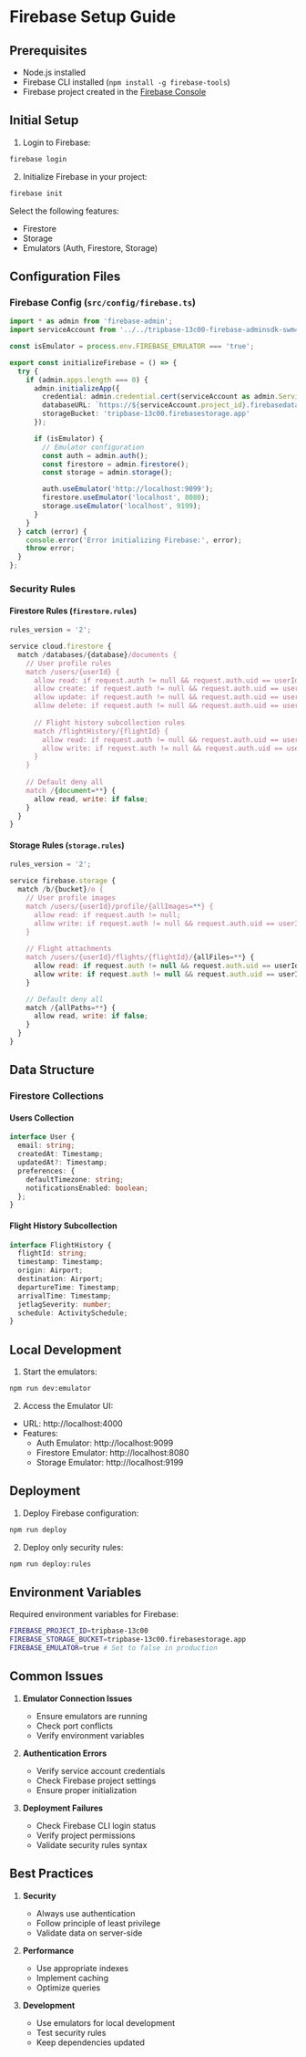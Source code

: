 # Firebase Setup Guide

## Prerequisites

- Node.js installed
- Firebase CLI installed (`npm install -g firebase-tools`)
- Firebase project created in the [Firebase Console](https://console.firebase.google.com)

## Initial Setup

1. Login to Firebase:
```bash
firebase login
```

2. Initialize Firebase in your project:
```bash
firebase init
```

Select the following features:
- Firestore
- Storage
- Emulators (Auth, Firestore, Storage)

## Configuration Files

### Firebase Config (`src/config/firebase.ts`)
```typescript
import * as admin from 'firebase-admin';
import serviceAccount from '../../tripbase-13c00-firebase-adminsdk-swm4l-381c83d3c2.json';

const isEmulator = process.env.FIREBASE_EMULATOR === 'true';

export const initializeFirebase = () => {
  try {
    if (admin.apps.length === 0) {
      admin.initializeApp({
        credential: admin.credential.cert(serviceAccount as admin.ServiceAccount),
        databaseURL: `https://${serviceAccount.project_id}.firebasedatabase.app`,
        storageBucket: 'tripbase-13c00.firebasestorage.app'
      });

      if (isEmulator) {
        // Emulator configuration
        const auth = admin.auth();
        const firestore = admin.firestore();
        const storage = admin.storage();

        auth.useEmulator('http://localhost:9099');
        firestore.useEmulator('localhost', 8080);
        storage.useEmulator('localhost', 9199);
      }
    }
  } catch (error) {
    console.error('Error initializing Firebase:', error);
    throw error;
  }
};
```

### Security Rules

#### Firestore Rules (`firestore.rules`)
```javascript
rules_version = '2';

service cloud.firestore {
  match /databases/{database}/documents {
    // User profile rules
    match /users/{userId} {
      allow read: if request.auth != null && request.auth.uid == userId;
      allow create: if request.auth != null && request.auth.uid == userId;
      allow update: if request.auth != null && request.auth.uid == userId;
      allow delete: if request.auth != null && request.auth.uid == userId;
      
      // Flight history subcollection rules
      match /flightHistory/{flightId} {
        allow read: if request.auth != null && request.auth.uid == userId;
        allow write: if request.auth != null && request.auth.uid == userId;
      }
    }
    
    // Default deny all
    match /{document=**} {
      allow read, write: if false;
    }
  }
}
```

#### Storage Rules (`storage.rules`)
```javascript
rules_version = '2';

service firebase.storage {
  match /b/{bucket}/o {
    // User profile images
    match /users/{userId}/profile/{allImages=**} {
      allow read: if request.auth != null;
      allow write: if request.auth != null && request.auth.uid == userId;
    }
    
    // Flight attachments
    match /users/{userId}/flights/{flightId}/{allFiles=**} {
      allow read: if request.auth != null && request.auth.uid == userId;
      allow write: if request.auth != null && request.auth.uid == userId;
    }

    // Default deny all
    match /{allPaths=**} {
      allow read, write: if false;
    }
  }
}
```

## Data Structure

### Firestore Collections

#### Users Collection
```typescript
interface User {
  email: string;
  createdAt: Timestamp;
  updatedAt?: Timestamp;
  preferences: {
    defaultTimezone: string;
    notificationsEnabled: boolean;
  };
}
```

#### Flight History Subcollection
```typescript
interface FlightHistory {
  flightId: string;
  timestamp: Timestamp;
  origin: Airport;
  destination: Airport;
  departureTime: Timestamp;
  arrivalTime: Timestamp;
  jetlagSeverity: number;
  schedule: ActivitySchedule;
}
```

## Local Development

1. Start the emulators:
```bash
npm run dev:emulator
```

2. Access the Emulator UI:
- URL: http://localhost:4000
- Features:
  - Auth Emulator: http://localhost:9099
  - Firestore Emulator: http://localhost:8080
  - Storage Emulator: http://localhost:9199

## Deployment

1. Deploy Firebase configuration:
```bash
npm run deploy
```

2. Deploy only security rules:
```bash
npm run deploy:rules
```

## Environment Variables

Required environment variables for Firebase:
```bash
FIREBASE_PROJECT_ID=tripbase-13c00
FIREBASE_STORAGE_BUCKET=tripbase-13c00.firebasestorage.app
FIREBASE_EMULATOR=true # Set to false in production
```

## Common Issues

1. **Emulator Connection Issues**
   - Ensure emulators are running
   - Check port conflicts
   - Verify environment variables

2. **Authentication Errors**
   - Verify service account credentials
   - Check Firebase project settings
   - Ensure proper initialization

3. **Deployment Failures**
   - Check Firebase CLI login status
   - Verify project permissions
   - Validate security rules syntax

## Best Practices

1. **Security**
   - Always use authentication
   - Follow principle of least privilege
   - Validate data on server-side

2. **Performance**
   - Use appropriate indexes
   - Implement caching
   - Optimize queries

3. **Development**
   - Use emulators for local development
   - Test security rules
   - Keep dependencies updated 